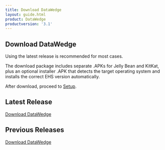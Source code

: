 ```yaml
---
title: Download DataWedge
layout: guide.html
product: DataWedge
productversion: '3.1'
---
```


## Download DataWedge
Using the latest release is recommended for most cases. 


The download package includes separate .APKs for Jelly Bean and KitKat, plus an optional installer .APK that detects the target operating system and installs the correct EHS version automatically.

After download, proceed to [Setup](/datawedge/3-1/guide/setup). 

## Latest Release

[Download DataWedge](https://portal.motorolasolutions.com/Support/US-EN/Search?searchType=simple&searchTerm=datawedge)


## Previous Releases

[Download DataWedge](https://portal.motorolasolutions.com/Support/US-EN/Search?searchType=simple&searchTerm=datawedge)













